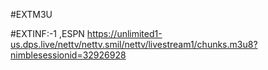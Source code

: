 
#EXTM3U

#EXTINF:-1 ,ESPN
https://unlimited1-us.dps.live/nettv/nettv.smil/nettv/livestream1/chunks.m3u8?nimblesessionid=32926928
